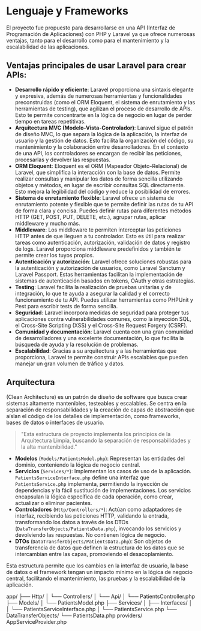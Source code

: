 # Lenguaje y Frameworks

El proyecto fue propuesto para desarrollarse en una API (Interfaz de Programación de Aplicaciones) con PHP y Laravel ya que ofrece numerosas ventajas, tanto para el desarrollo como para el mantenimiento y la escalabilidad de las aplicaciones.

## Ventajas principales de usar Laravel para crear APIs:

- **Desarrollo rápido y eficiente**: Laravel proporciona una sintaxis elegante y expresiva, además de numerosas herramientas y funcionalidades preconstruidas (como el ORM Eloquent, el sistema de enrutamiento y las herramientas de testing), que agilizan el proceso de desarrollo de APIs. Esto te permite concentrarte en la lógica de negocio en lugar de perder tiempo en tareas repetitivas.
- **Arquitectura MVC (Modelo-Vista-Controlador)**: Laravel sigue el patrón de diseño MVC, lo que separa la lógica de la aplicación, la interfaz de usuario y la gestión de datos. Esto facilita la organización del código, su mantenimiento y la colaboración entre desarrolladores. En el contexto de una API, los controladores se encargan de recibir las peticiones, procesarlas y devolver las respuestas.
- **ORM Eloquent**: Eloquent es el ORM (Mapeador Objeto-Relacional) de Laravel, que simplifica la interacción con la base de datos. Permite realizar consultas y manipular los datos de forma sencilla utilizando objetos y métodos, en lugar de escribir consultas SQL directamente. Esto mejora la legibilidad del código y reduce la posibilidad de errores.
- **Sistema de enrutamiento flexible**: Laravel ofrece un sistema de enrutamiento potente y flexible que te permite definir las rutas de tu API de forma clara y concisa. Puedes definir rutas para diferentes métodos HTTP (GET, POST, PUT, DELETE, etc.), agrupar rutas, aplicar middleware y mucho más.
- **Middleware**: Los middleware te permiten interceptar las peticiones HTTP antes de que lleguen a tu controlador. Esto es útil para realizar tareas como autenticación, autorización, validación de datos y registro de logs. Laravel proporciona middleware predefinidos y también te permite crear los tuyos propios.
- **Autenticación y autorización**: Laravel ofrece soluciones robustas para la autenticación y autorización de usuarios, como Laravel Sanctum y Laravel Passport. Estas herramientas facilitan la implementación de sistemas de autenticación basados en tokens, OAuth y otras estrategias.
- **Testing**: Laravel facilita la realización de pruebas unitarias y de integración, lo que te ayuda a asegurar la calidad y el correcto funcionamiento de tu API. Puedes utilizar herramientas como PHPUnit y Pest para escribir tests de forma sencilla.
- **Seguridad**: Laravel incorpora medidas de seguridad para proteger tus aplicaciones contra vulnerabilidades comunes, como la inyección SQL, el Cross-Site Scripting (XSS) y el Cross-Site Request Forgery (CSRF).
- **Comunidad y documentación**: Laravel cuenta con una gran comunidad de desarrolladores y una excelente documentación, lo que facilita la búsqueda de ayuda y la resolución de problemas.
- **Escalabilidad**: Gracias a su arquitectura y a las herramientas que proporciona, Laravel te permite construir APIs escalables que pueden manejar un gran volumen de tráfico y datos.

## Arquitectura

(Clean Architecture) es un patrón de diseño de software que busca crear sistemas altamente mantenibles, testeables y escalables. Se centra en la separación de responsabilidades y la creación de capas de abstracción que aíslan el código de los detalles de implementación, como frameworks, bases de datos o interfaces de usuario.

> "Esta estructura de proyecto implementa los principios de la Arquitectura Limpia, buscando la separación de responsabilidades y la alta mantenibilidad."

- **Modelos** (`Models/PatientsModel.php`): Representan las entidades del dominio, conteniendo la lógica de negocio central.
- **Servicios** (`Services/*`): Implementan los casos de uso de la aplicación. `PatientsServiceInterface.php` define una interfaz que `PatientsService.php` implementa, permitiendo la inyección de dependencias y la fácil sustitución de implementaciones. Los servicios encapsulan la lógica específica de cada operación, como crear, actualizar o eliminar pacientes.
- **Controladores** (`Http/Controllers/*`): Actúan como adaptadores de interfaz, recibiendo las peticiones HTTP, validando la entrada, transformando los datos a través de los DTOs (`DataTransferObjects/PatientsData.php`), invocando los servicios y devolviendo las respuestas. No contienen lógica de negocio.
- **DTOs** (`DataTransferObjects/PatientsData.php`): Son objetos de transferencia de datos que definen la estructura de los datos que se intercambian entre las capas, promoviendo el desacoplamiento.

Esta estructura permite que los cambios en la interfaz de usuario, la base de datos o el framework tengan un impacto mínimo en la lógica de negocio central, facilitando el mantenimiento, las pruebas y la escalabilidad de la aplicación.


app/
├── Http/
│   └── Controllers/
│       └── Api/
│           └── PatientsController.php
├── Models/
│   └── PatientsModel.php
├── Services/
│   ├── Interfaces/
│   │   └── PatientsServiceInterface.php
│   └── PatientsService.php
└── DataTransferObjects/
    └── PatientsData.php
providers/
    AppServiceProvider.php



